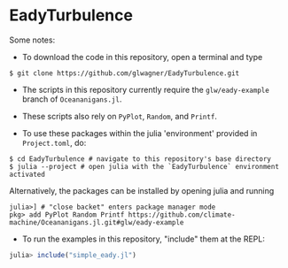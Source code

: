# EadyTurbulence

Some notes:

* To download the code in this repository, open a terminal and type 

```
$ git clone https://github.com/glwagner/EadyTurbulence.git
```

* The scripts in this repository currently require the `glw/eady-example` branch of `Oceananigans.jl`.

* These scripts also rely on `PyPlot`, `Random`, and `Printf`.

* To use these packages within the julia 'environment' provided in `Project.toml`, do:

```
$ cd EadyTurbulence # navigate to this repository's base directory
$ julia --project # open julia with the `EadyTurbulence` environment activated
```

Alternatively, the packages can be installed by opening julia and running

```
julia>] # "close backet" enters package manager mode
pkg> add PyPlot Random Printf https://github.com/climate-machine/Oceananigans.jl.git#glw/eady-example
```

* To run the examples in this repository, "include" them at the REPL:

```julia
julia> include("simple_eady.jl")
```


